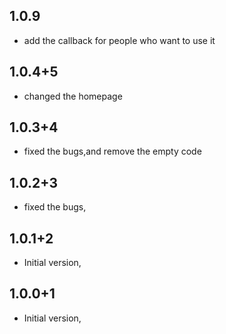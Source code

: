 ## 1.0.9
- add the callback for people who want to use it

## 1.0.4+5

- changed the homepage

## 1.0.3+4

- fixed the bugs,and remove the empty code


## 1.0.2+3

- fixed the bugs,


## 1.0.1+2

- Initial version,

## 1.0.0+1

- Initial version,
